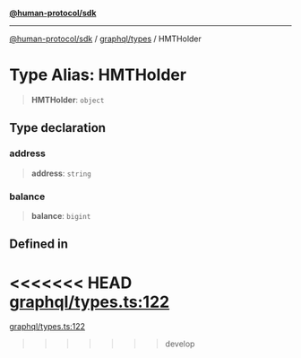 [**@human-protocol/sdk**](../../../README.md)

***

[@human-protocol/sdk](../../../modules.md) / [graphql/types](../README.md) / HMTHolder

# Type Alias: HMTHolder

> **HMTHolder**: `object`

## Type declaration

### address

> **address**: `string`

### balance

> **balance**: `bigint`

## Defined in

<<<<<<< HEAD
[graphql/types.ts:122](https://github.com/humanprotocol/human-protocol/blob/9a36dcc76397ebaf05988194a5c5bf379999302c/packages/sdk/typescript/human-protocol-sdk/src/graphql/types.ts#L122)
=======
[graphql/types.ts:122](https://github.com/humanprotocol/human-protocol/blob/b718aa9d178d605c5b27fec98a4e6afa6f1db599/packages/sdk/typescript/human-protocol-sdk/src/graphql/types.ts#L122)
>>>>>>> develop
